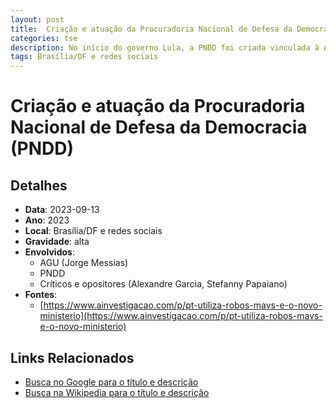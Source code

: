 ```yaml
---
layout: post
title:  Criação e atuação da Procuradoria Nacional de Defesa da Democracia (PNDD)
categories: tse
description: No início do governo Lula, a PNDD foi criada vinculada à Advocacia-Geral da União (AGU) para atuar no combate à desinformação sobre políticas públicas. Segundo críticos, o órgão foi utilizado para perseguir juridicamente opositores, jornalistas e figuras públicas contrárias ao governo, baseando-se em denúncias subjetivas de fake news. Casos de atuação mais visível ocorreram após repercussão de notícias sobre a calamidade no Sul do país.
tags: Brasília/DF e redes sociais
---
```


# Criação e atuação da Procuradoria Nacional de Defesa da Democracia (PNDD)

## Detalhes
- **Data**: 2023-09-13
- **Ano**: 2023
- **Local**: Brasília/DF e redes sociais
- **Gravidade**: alta
- **Envolvidos**:
  - AGU (Jorge Messias)
  - PNDD
  - Críticos e opositores (Alexandre Garcia, Stefanny Papaiano)
- **Fontes**:
  - [https://www.ainvestigacao.com/p/pt-utiliza-robos-mavs-e-o-novo-ministerio](https://www.ainvestigacao.com/p/pt-utiliza-robos-mavs-e-o-novo-ministerio)

## Links Relacionados
- [Busca no Google para o título e descrição](https://www.google.com/search?q=%22Alexandre%20de%20Moraes%22%20Cria%C3%A7%C3%A3o%20e%20atua%C3%A7%C3%A3o%20da%20Procuradoria%20Nacional%20de%20Defesa%20da%20Democracia%20%28PNDD%29%20No%20in%C3%ADcio%20do%20governo%20Lula%2C%20a%20PNDD%20foi%20criada%20vinculada%20%C3%A0%20Advocacia-Geral%20da%20Uni%C3%A3o%20%28AGU%29%20para%20atuar%20no%20combate%20%C3%A0%20desinforma%C3%A7%C3%A3o%20sobre%20pol%C3%ADticas%20p%C3%BAblicas.%20Segundo%20cr%C3%ADticos%2C%20o%20%C3%B3rg%C3%A3o%20foi%20utilizado%20para%20perseguir%20juridicamente%20opositores%2C%20jornalistas%20e%20figuras%20p%C3%BAblicas%20contr%C3%A1rias%20ao%20governo%2C%20baseando-se%20em%20den%C3%BAncias%20subjetivas%20de%20fake%20news.%20Casos%20de%20atua%C3%A7%C3%A3o%20mais%20vis%C3%ADvel%20ocorreram%20ap%C3%B3s%20repercuss%C3%A3o%20de%20not%C3%ADcias%20sobre%20a%20calamidade%20no%20Sul%20do%20pa%C3%ADs.%20Bras%C3%ADlia/DF%20e%20redes%20sociais%202023)
- [Busca na Wikipedia para o título e descrição](https://en.wikipedia.org/w/index.php?search=%22Alexandre%20de%20Moraes%22%20Cria%C3%A7%C3%A3o%20e%20atua%C3%A7%C3%A3o%20da%20Procuradoria%20Nacional%20de%20Defesa%20da%20Democracia%20%28PNDD%29%20No%20in%C3%ADcio%20do%20governo%20Lula%2C%20a%20PNDD%20foi%20criada%20vinculada%20%C3%A0%20Advocacia-Geral%20da%20Uni%C3%A3o%20%28AGU%29%20para%20atuar%20no%20combate%20%C3%A0%20desinforma%C3%A7%C3%A3o%20sobre%20pol%C3%ADticas%20p%C3%BAblicas.%20Segundo%20cr%C3%ADticos%2C%20o%20%C3%B3rg%C3%A3o%20foi%20utilizado%20para%20perseguir%20juridicamente%20opositores%2C%20jornalistas%20e%20figuras%20p%C3%BAblicas%20contr%C3%A1rias%20ao%20governo%2C%20baseando-se%20em%20den%C3%BAncias%20subjetivas%20de%20fake%20news.%20Casos%20de%20atua%C3%A7%C3%A3o%20mais%20vis%C3%ADvel%20ocorreram%20ap%C3%B3s%20repercuss%C3%A3o%20de%20not%C3%ADcias%20sobre%20a%20calamidade%20no%20Sul%20do%20pa%C3%ADs.%20Bras%C3%ADlia/DF%20e%20redes%20sociais%202023)
